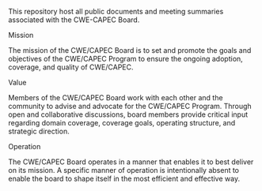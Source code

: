 This repository host all public documents and meeting summaries associated with the CWE-CAPEC Board.

Mission

The mission of the CWE/CAPEC Board is to set and promote the goals and objectives of the CWE/CAPEC Program to ensure the ongoing adoption, coverage, and quality of CWE/CAPEC.

Value

Members of the CWE/CAPEC Board work with each other and the community to advise and advocate for the CWE/CAPEC Program. Through open and collaborative discussions, board members provide critical input regarding domain coverage, coverage goals, operating structure, and strategic direction.

Operation

The CWE/CAPEC Board operates in a manner that enables it to best deliver on its mission. A specific manner of operation is intentionally absent to enable the board to shape itself in the most efficient and effective way.
